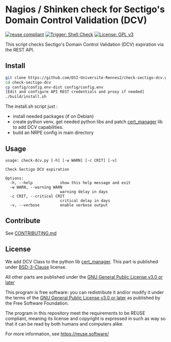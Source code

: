 # Nagios / Shinken check for Sectigo's Domain Control Validation (DCV)

[![reuse compliant](https://reuse.software/badge/reuse-compliant.svg)](https://reuse.software/) 
[![Trigger: Shell Check](https://github.com/DSI-Universite-Rennes2/check-sectigo-dcv/actions/workflows/main.yml/badge.svg?event=push)](https://github.com/DSI-Universite-Rennes2/check-sectigo-dcv/actions/workflows/main.yml)
[![License: GPL v3](https://img.shields.io/badge/License-GPLv3-blue.svg)](https://www.gnu.org/licenses/gpl-3.0)

This script checks Sectigo's Domain Control Validation (DCV) expiration via the REST API.

## Install

```bash
git clone https://github.com/DSI-Universite-Rennes2/check-sectigo-dcv.git
cd check-sectigo-dcv
cp config/config.env-dist config/config.env
[Edit and configure API REST credentials and proxy if needed]
./build/install.sh
```

The install.sh script just :

- install needed packages (if on Debian)
- create python venv, get needed python libs and patch [cert_manager](https://github.com/broadinstitute/python-cert_manager) lib to add DCV capabilities.
- build an NRPE config in main directory

## Usage

```text
usage: check-dcv.py [-h] [-w WARN] [-c CRIT] [-v]

Check Sectigo DCV expiration

Options:
  -h, --help            show this help message and exit
  -w WARN, --warning WARN
                        warning delay in days
  -c CRIT, --critical CRIT
                        critical delay in days
  -v, --verbose         enable verbose output
```

## Contribute

See [CONTRIBUTING.md](CONTRIBUTING.md)

## License

We add DCV Class to the python lib [cert_manager](https://github.com/broadinstitute/python-cert_manager). This part is published under [BSD-3-Clause](https://spdx.org/licenses/BSD-3-Clause.html) license.

All other parts are published under the [GNU General Public License v3.0 or later](LICENSE)

This program is free software: you can redistribute it and/or modify
it under the terms of the [GNU General Public License v3.0 or later](LICENSE)
as published by the Free Software Foundation.

The program in this repository meet the requirements to be REUSE compliant,
meaning its license and copyright is expressed in such as way so that it
can be read by both humans and computers alike.

For more information, see https://reuse.software/
